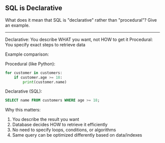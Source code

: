 ## SQL is Declarative

What does it mean that SQL is "declarative" rather than "procedural"? Give an example.

---

Declarative: You describe WHAT you want, not HOW to get it
Procedural: You specify exact steps to retrieve data

Example comparison:

Procedural (like Python):
```python
for customer in customers:
    if customer.age >= 18:
        print(customer.name)
```

Declarative (SQL):
```sql
SELECT name FROM customers WHERE age >= 18;
```

Why this matters:
1. You describe the result you want
2. Database decides HOW to retrieve it efficiently
3. No need to specify loops, conditions, or algorithms
4. Same query can be optimized differently based on data/indexes

